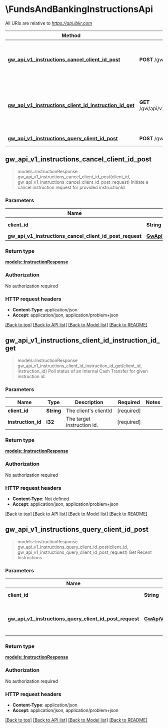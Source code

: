 # \FundsAndBankingInstructionsApi

All URIs are relative to *https://api.ibkr.com*

Method | HTTP request | Description
------------- | ------------- | -------------
[**gw_api_v1_instructions_cancel_client_id_post**](FundsAndBankingInstructionsApi.md#gw_api_v1_instructions_cancel_client_id_post) | **POST** /gw/api/v1/instructions/cancel/{clientId} | Initiate a cancel instruction request for provided instructionId
[**gw_api_v1_instructions_client_id_instruction_id_get**](FundsAndBankingInstructionsApi.md#gw_api_v1_instructions_client_id_instruction_id_get) | **GET** /gw/api/v1/instructions/{clientId}/{instructionId} | Poll status of an Internal Cash Transfer for given instruction id.
[**gw_api_v1_instructions_query_client_id_post**](FundsAndBankingInstructionsApi.md#gw_api_v1_instructions_query_client_id_post) | **POST** /gw/api/v1/instructions/query/{clientId} | Get Recent Instructions



## gw_api_v1_instructions_cancel_client_id_post

> models::InstructionResponse gw_api_v1_instructions_cancel_client_id_post(client_id, gw_api_v1_instructions_cancel_client_id_post_request)
Initiate a cancel instruction request for provided instructionId

### Parameters


Name | Type | Description  | Required | Notes
------------- | ------------- | ------------- | ------------- | -------------
**client_id** | **String** | The client's clientId | [required] |
**gw_api_v1_instructions_cancel_client_id_post_request** | [**GwApiV1InstructionsCancelClientIdPostRequest**](GwApiV1InstructionsCancelClientIdPostRequest.md) |  | [required] |

### Return type

[**models::InstructionResponse**](InstructionResponse.md)

### Authorization

No authorization required

### HTTP request headers

- **Content-Type**: application/json
- **Accept**: application/json, application/problem+json

[[Back to top]](#) [[Back to API list]](../README.md#documentation-for-api-endpoints) [[Back to Model list]](../README.md#documentation-for-models) [[Back to README]](../README.md)


## gw_api_v1_instructions_client_id_instruction_id_get

> models::InstructionResponse gw_api_v1_instructions_client_id_instruction_id_get(client_id, instruction_id)
Poll status of an Internal Cash Transfer for given instruction id.

### Parameters


Name | Type | Description  | Required | Notes
------------- | ------------- | ------------- | ------------- | -------------
**client_id** | **String** | The client's clientId | [required] |
**instruction_id** | **i32** | The target instruction id. | [required] |

### Return type

[**models::InstructionResponse**](InstructionResponse.md)

### Authorization

No authorization required

### HTTP request headers

- **Content-Type**: Not defined
- **Accept**: application/json, application/problem+json

[[Back to top]](#) [[Back to API list]](../README.md#documentation-for-api-endpoints) [[Back to Model list]](../README.md#documentation-for-models) [[Back to README]](../README.md)


## gw_api_v1_instructions_query_client_id_post

> models::InstructionResponse gw_api_v1_instructions_query_client_id_post(client_id, gw_api_v1_instructions_query_client_id_post_request)
Get Recent Instructions

### Parameters


Name | Type | Description  | Required | Notes
------------- | ------------- | ------------- | ------------- | -------------
**client_id** | **String** | The client's clientId | [required] |
**gw_api_v1_instructions_query_client_id_post_request** | [**GwApiV1InstructionsQueryClientIdPostRequest**](GwApiV1InstructionsQueryClientIdPostRequest.md) | Create recent instructions request body | [required] |

### Return type

[**models::InstructionResponse**](InstructionResponse.md)

### Authorization

No authorization required

### HTTP request headers

- **Content-Type**: application/json
- **Accept**: application/json, application/problem+json

[[Back to top]](#) [[Back to API list]](../README.md#documentation-for-api-endpoints) [[Back to Model list]](../README.md#documentation-for-models) [[Back to README]](../README.md)

